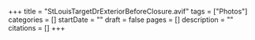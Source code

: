 +++
title = "StLouisTargetDrExteriorBeforeClosure.avif"
tags = ["Photos"]
categories = []
startDate = ""
draft = false
pages = []
description = ""
citations = []
+++
